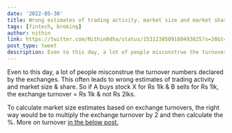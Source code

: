 ```yaml
---
date: '2022-05-30'
title: Wrong estimates of trading activity, market size and market share
tags: [fintech, broking]
author: nithin
link: https://twitter.com/Nithin0dha/status/1531238509180493825?s=20&t=FISkt5vQsih23Mf5rRcFFA
post_type: tweet
description: Even to this day, a lot of people misconstrue the turnover numbers declared by the exchanges...
---
```


Even to this day, a lot of people misconstrue the turnover numbers declared by the exchanges. This often leads to wrong estimates of trading activity and market size & share. So if A buys stock X for Rs 1lk & B sells for Rs 1lk, the exchange turnover = Rs 1lk & not Rs 2lks.

To calculate market size estimates based on exchange turnovers, the right way would be to multiply the exchange turnover by 2 and then calculate the %. More on turnover [in the below post.](https://zerodha.com/z-connect/rainmatter/beyond-misleading-trading-turnover-numbers-the-actual-size-of-indian-capital-markets) 
